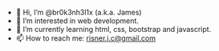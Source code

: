 - 👋 Hi, I’m @br0k3nh3l1x (a.k.a. James)
- 👀 I’m interested in web development.
- 🌱 I’m currently learning html, css, bootstrap and javascript.
- 📫 How to reach me: risner.j.c@gmail.com

<!---
br0k3nh3l1x/br0k3nh3l1x is a ✨ special ✨ repository because its `README.md` (this file) appears on your GitHub profile.
You can click the Preview link to take a look at your changes.
--->
